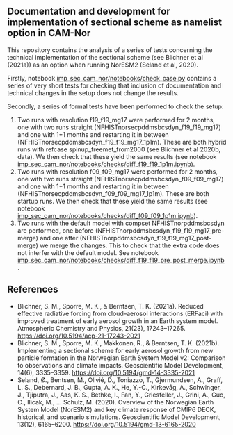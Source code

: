 ## Documentation and development for implementation of sectional scheme as namelist option in CAM-Nor

This repository contains the analysis of a series of tests concerning the technical implementation of the sectional scheme (see Blichner et al (2021a)) as an option when running NorESM2 (Seland et al, 2020).

Firstly, notebook [imp_sec_cam_nor/notebooks/check_case.py](imp_sec_cam_nor/notebooks/check_case.ipynb) contains a series of very short tests for checking that inclusion of documentation and technical changes in the setup does not change the results. 

Secondly, a series of formal tests have been performed to check the setup:

1. Two runs with resolution f19_f19_mg17 were performed for 2 months, one with two runs straight (NFHISTnorsecpddmsbcsdyn_f19_f19_mg17) and one with 1+1 months and restarting it in between (NFHISTnorsecpddmsbcsdyn_f19_f19_mg17_1p1m). These are both hybrid runs with refcase spinup_freemet_from2000 (see Blichner et al 2020b, data). We then check that these yield the same results (see notebook [imp_sec_cam_nor/notebooks/checks/diff_f19_f19_1p1m.ipynb](imp_sec_cam_nor/notebooks/checks/diff_f19_f19_1p1m.ipynb)).
2. Two runs with resolution f09_f09_mg17 were performed for 2 months, one with two runs straight (NFHISTnorsecpddmsbcsdyn_f09_f09_mg17) and one with 1+1 months and restarting it in between (NFHISTnorsecpddmsbcsdyn_f09_f09_mg17_1p1m). These are both startup runs. We then check that these yield the same results (see notebook [imp_sec_cam_nor/notebooks/checks/diff_f09_f09_1p1m.ipynb](imp_sec_cam_nor/notebooks/checks/diff_f09_f09_1p1m.ipynb)).
3. Two runs with the default model with compset NFHISTnorpddmsbcsdyn are performed, one before (NFHISTnorpddmsbcsdyn_f19_f19_mg17_pre-merge) and one  after (NFHISTnorpddmsbcsdyn_f19_f19_mg17_post-merge) we merge the changes. This to check that the extra code does not interfer with the default model. See notebook [imp_sec_cam_nor/notebooks/checks/diff_f19_f19_pre_post_merge.ipynb](imp_sec_cam_nor/notebooks/checks/diff_f19_f19_pre_post_merge.ipynb) 
.


## References
- Blichner, S. M., Sporre, M. K., & Berntsen, T. K. (2021a). Reduced effective radiative forcing from cloud–aerosol interactions (ERFaci) with improved treatment of early aerosol growth in an Earth system model. Atmospheric Chemistry and Physics, 21(23), 17243–17265. https://doi.org/10.5194/acp-21-17243-2021
- Blichner, S. M., Sporre, M. K., Makkonen, R., & Berntsen, T. K. (2021b). Implementing a sectional scheme for early aerosol growth from new particle formation in the Norwegian Earth System Model v2: Comparison to observations and climate impacts. Geoscientific Model Development, 14(6), 3335–3359. https://doi.org/10.5194/gmd-14-3335-2021
- Seland, Ø., Bentsen, M., Olivié, D., Toniazzo, T., Gjermundsen, A., Graff, L. S., Debernard, J. B., Gupta, A. K., He, Y.-C., Kirkevåg, A., Schwinger, J., Tjiputra, J., Aas, K. S., Bethke, I., Fan, Y., Griesfeller, J., Grini, A., Guo, C., Ilicak, M., … Schulz, M. (2020). Overview of the Norwegian Earth System Model (NorESM2) and key climate response of CMIP6 DECK, historical, and scenario simulations. Geoscientific Model Development, 13(12), 6165–6200. https://doi.org/10.5194/gmd-13-6165-2020



